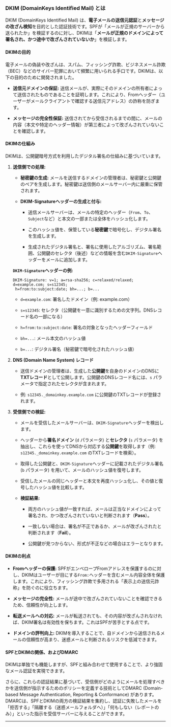 ### DKIM (DomainKeys Identified Mail) とは

DKIM (DomainKeys Identified Mail) は、**電子メールの送信元認証**と**メッセージの改ざん検知**を目的とした認証技術です。SPFが「メールが正規のサーバーから送られたか」を検証するのに対し、DKIMは「**メールが正規のドメインによって署名され、かつ途中で改ざんされていないか**」を検証します。

#### DKIMの目的

電子メールの偽装や改ざんは、スパム、フィッシング詐欺、ビジネスメール詐欺（BEC）などのサイバー犯罪において頻繁に用いられる手口です。DKIMは、以下の目的のために開発されました。

- **送信元ドメインの保証:** 送信メールが、実際にそのドメインの所有者によって送信されたものであることを証明します。これにより、Fromヘッダー（ユーザーがメールクライアントで確認する送信元アドレス）の詐称を防ぎます。
    
- **メッセージの完全性保証:** 送信されてから受信されるまでの間に、メールの内容（本文や特定のヘッダー情報）が第三者によって改ざんされていないことを確認します。
    

#### DKIMの仕組み

DKIMは、公開鍵暗号方式を利用したデジタル署名の仕組みに基づいています。

1. **送信側での処理:**
    
    - **秘密鍵の生成:** メールを送信するドメインの管理者は、秘密鍵と公開鍵のペアを生成します。秘密鍵は送信側のメールサーバー内に厳重に保管されます。
        
    - **DKIM-Signatureヘッダーの生成と付与:**
        
        - 送信メールサーバーは、メールの特定のヘッダー（`From`、`To`、`Subject`など）と本文の一部または全体をハッシュ化します。
            
        - このハッシュ値を、保管している**秘密鍵**で暗号化し、デジタル署名を生成します。
            
        - 生成されたデジタル署名と、署名に使用したアルゴリズム、署名範囲、公開鍵のセレクタ（後述）などの情報を含む`DKIM-Signature`ヘッダーをメールに追加します。
            
    
    **`DKIM-Signature`ヘッダーの例:**
    
    ```
    DKIM-Signature: v=1; a=rsa-sha256; c=relaxed/relaxed; d=example.com; s=s12345;
     h=from:to:subject:date; bh=...; b=...
    ```
    
    - `d=example.com`: 署名したドメイン（例: example.com）
        
    - `s=s12345`: セレクタ（公開鍵を一意に識別するための文字列。DNSレコード名の一部になる）
        
    - `h=from:to:subject:date`: 署名の対象となったヘッダーフィールド
        
    - `bh=...`: メール本文のハッシュ値
        
    - `b=...`: デジタル署名（秘密鍵で暗号化されたハッシュ値）
        
2. **DNS (Domain Name System) レコード**
    
    - 送信ドメインの管理者は、生成した**公開鍵**を自身のドメインのDNSに**TXTレコード**として公開します。公開鍵のDNSレコード名には、`s` パラメータで指定されたセレクタが含まれます。
        
    - 例: `s12345._domainkey.example.com` に公開鍵のTXTレコードが登録されます。
        
3. **受信側での検証:**
    
    - メールを受信したメールサーバーは、`DKIM-Signature`ヘッダーを検出します。
        
    - ヘッダーから**署名ドメイン** (`d` パラメータ) と**セレクタ** (`s` パラメータ) を抽出し、これらを使ってDNSから対応する**公開鍵**を取得します（例: `s12345._domainkey.example.com` のTXTレコードを検索）。
        
    - 取得した公開鍵と、`DKIM-Signature`ヘッダーに記載されたデジタル署名 (`b` パラメータ) を用いて、メールのハッシュ値を復号します。
        
    - 受信したメールの同じヘッダーと本文を再度ハッシュ化し、その値と復号したハッシュ値を比較します。
        
    - **検証結果:**
        
        - 両方のハッシュ値が一致すれば、メールは正当なドメインによって署名され、かつ改ざんされていないと判断されます（**Pass**）。
            
        - 一致しない場合は、署名が不正であるか、メールが改ざんされたと判断されます（**Fail**）。
            
        - 公開鍵が見つからない、形式が不正などの場合はエラーとなります。
            

#### DKIMの利点

- **Fromヘッダーの保護:** SPFがエンベロープFromアドレスを保護するのに対し、DKIMはユーザーが目にする`From:`ヘッダーを含むメール内容全体を保護します。これにより、フィッシング詐欺で多用される「表示上の送信元詐称」を防ぐのに役立ちます。
    
- **メッセージの完全性:** メールが途中で改ざんされていないことを確認できるため、信頼性が向上します。
    
- **転送メールへの対応:** メールが転送されても、その内容が改ざんされなければ、DKIM署名は有効性を保ちます。これはSPFが苦手とする点です。
    
- **ドメインの評判向上:** DKIMを導入することで、自ドメインから送信されるメールの信頼性が高まり、迷惑メールと判断されるリスクを低減できます。
    

#### SPFとDKIMの関係、およびDMARC

DKIMは単独でも機能しますが、SPFと組み合わせて使用することで、より強固なメール認証を実現できます。

さらに、これらの認証結果に基づいて、受信側がどのようにメールを処理すべきかを送信側が指示するためのポリシーを定義する技術としてDMARC (Domain-based Message Authentication, Reporting & Conformance) があります。DMARCは、SPFとDKIMの両方の検証結果を集約し、認証に失敗したメールを「拒否する」「隔離する（迷惑メールフォルダへ）」「何もしない（レポートのみ）」といった指示を受信サーバーに与えることができます。

---